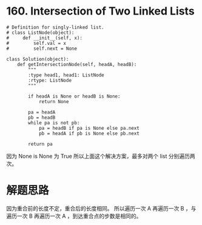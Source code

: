 # 160. Intersection of Two Linked Lists

```
# Definition for singly-linked list.
# class ListNode(object):
#     def __init__(self, x):
#         self.val = x
#         self.next = None

class Solution(object):
    def getIntersectionNode(self, headA, headB):
        """
        :type head1, head1: ListNode
        :rtype: ListNode
        """

        if headA is None or headB is None:
            return None

        pa = headA
        pb = headB
        while pa is not pb:
            pa = headB if pa is None else pa.next
            pb = headA if pb is None else pb.next

        return pa
```

因为 None is None 为 True 
所以上面这个解决方案，最多对两个 list 分别遍历两次。

# 解题思路

因为重合前的长度不定，重合后的长度相同。
所以遍历一次 A 再遍历一次 B ，与 遍历一次 B 再遍历一次 A ，到达重合点的步数是相同的。
